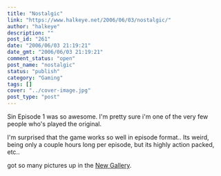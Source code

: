 ```yaml
---
title: "Nostalgic"
link: "https://www.halkeye.net/2006/06/03/nostalgic/"
author: "halkeye"
description: ""
post_id: "261"
date: "2006/06/03 21:19:21"
date_gmt: "2006/06/03 21:19:21"
comment_status: "open"
post_name: "nostalgic"
status: "publish"
category: "Gaming"
tags: []
cover: "../cover-image.jpg"
post_type: "post"
---
```


Sin Episode 1 was so awesome. I'm pretty sure i'm one of the very few people who's played the original.

I'm surprised that the game works so well in episode format.. Its weird, being only a couple hours long per episode, but its highly action packed, etc..

got so many pictures up in the [New Gallery](http://www.halkeye.net/node/193).